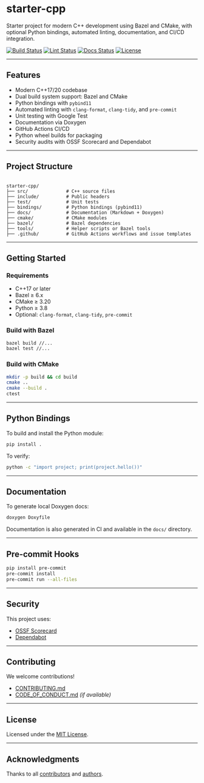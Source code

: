 
# starter-cpp

Starter project for modern C++ development using Bazel and CMake, with optional Python bindings, automated linting, documentation, and CI/CD integration.

[![Build Status](https://github.com/your-org/starter-cpp/actions/workflows/ci.yml/badge.svg)](https://github.com/your-org/starter-cpp/actions/workflows/ci.yml)
[![Lint Status](https://github.com/your-org/starter-cpp/actions/workflows/lint.yml/badge.svg)](https://github.com/your-org/starter-cpp/actions/workflows/lint.yml)
[![Docs Status](https://github.com/your-org/starter-cpp/actions/workflows/docs.yml/badge.svg)](https://github.com/your-org/starter-cpp/actions/workflows/docs.yml)
[![License](https://img.shields.io/github/license/your-org/starter-cpp)](LICENSE)

---

## Features

- Modern C++17/20 codebase
- Dual build system support: Bazel and CMake
- Python bindings with `pybind11`
- Automated linting with `clang-format`, `clang-tidy`, and `pre-commit`
- Unit testing with Google Test
- Documentation via Doxygen
- GitHub Actions CI/CD
- Python wheel builds for packaging
- Security audits with OSSF Scorecard and Dependabot

---

## Project Structure

```

starter-cpp/
├── src/              # C++ source files
├── include/          # Public headers
├── test/             # Unit tests
├── bindings/         # Python bindings (pybind11)
├── docs/             # Documentation (Markdown + Doxygen)
├── cmake/            # CMake modules
├── bazel/            # Bazel dependencies
├── tools/            # Helper scripts or Bazel tools
├── .github/          # GitHub Actions workflows and issue templates

````

---

## Getting Started

### Requirements

- C++17 or later
- Bazel ≥ 6.x
- CMake ≥ 3.20
- Python ≥ 3.8
- Optional: `clang-format`, `clang-tidy`, `pre-commit`

### Build with Bazel

```bash
bazel build //...
bazel test //...
````

### Build with CMake

```bash
mkdir -p build && cd build
cmake ..
cmake --build .
ctest
```

---

## Python Bindings

To build and install the Python module:

```bash
pip install .
```

To verify:

```bash
python -c "import project; print(project.hello())"
```

---

## Documentation

To generate local Doxygen docs:

```bash
doxygen Doxyfile
```

Documentation is also generated in CI and available in the `docs/` directory.

---

## Pre-commit Hooks

```bash
pip install pre-commit
pre-commit install
pre-commit run --all-files
```

---

## Security

This project uses:

* [OSSF Scorecard](https://github.com/ossf/scorecard)
* [Dependabot](https://docs.github.com/en/code-security/supply-chain-security/keeping-your-dependencies-updated-automatically)

---

## Contributing

We welcome contributions!

* [CONTRIBUTING.md](CONTRIBUTING.md)
* [CODE\_OF\_CONDUCT.md](CODE_OF_CONDUCT.md) *(if available)*

---

## License

Licensed under the [MIT License](LICENSE).

---

## Acknowledgments

Thanks to all [contributors](CONTRIBUTORS) and [authors](AUTHORS).


